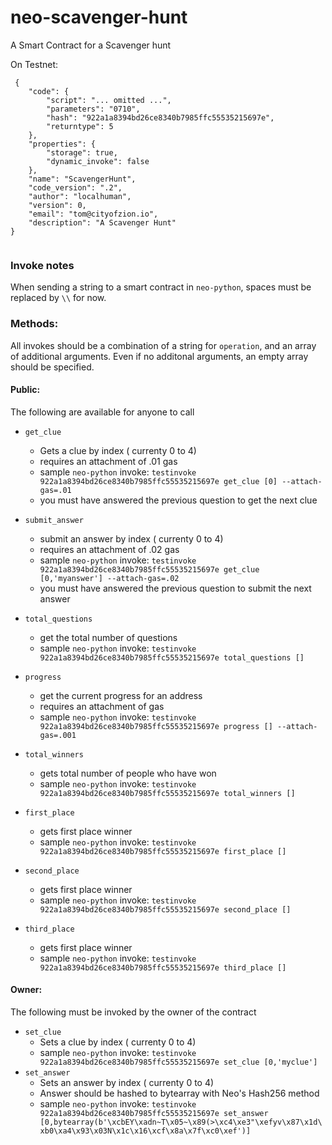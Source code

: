 # neo-scavenger-hunt
A Smart Contract for a Scavenger hunt

On Testnet:
``` 
 {
    "code": {
        "script": "... omitted ...",
        "parameters": "0710",
        "hash": "922a1a8394bd26ce8340b7985ffc55535215697e",
        "returntype": 5
    },
    "properties": {
        "storage": true,
        "dynamic_invoke": false
    },
    "name": "ScavengerHunt",
    "code_version": ".2",
    "author": "localhuman",
    "version": 0,
    "email": "tom@cityofzion.io",
    "description": "A Scavenger Hunt"
}


```


### Invoke notes
When sending a string to a smart contract in `neo-python`, spaces must be replaced by `\\` for now.  

### Methods:
All invokes should be a combination of a string for `operation`, and an array of additional arguments.  Even if no additonal arguments, an empty array should be specified.

#### Public:
The following are available for anyone to call
- `get_clue` 
    - Gets a clue by index ( currenty 0 to 4)
    - requires an attachment of .01 gas
    - sample `neo-python` invoke: `testinvoke 922a1a8394bd26ce8340b7985ffc55535215697e get_clue [0] --attach-gas=.01`
    - you must have answered the previous question to get the next clue
- `submit_answer` 
    - submit an answer by index ( currenty 0 to 4)
    - requires an attachment of .02 gas
    - sample `neo-python` invoke: `testinvoke 922a1a8394bd26ce8340b7985ffc55535215697e get_clue [0,'myanswer'] --attach-gas=.02`
    - you must have answered the previous question to submit the next answer

- `total_questions`
    - get the total number of questions
    - sample `neo-python` invoke: `testinvoke 922a1a8394bd26ce8340b7985ffc55535215697e total_questions []`

- `progress`
    - get the current progress for an address
    - requires an attachment of gas
    - sample `neo-python` invoke: `testinvoke 922a1a8394bd26ce8340b7985ffc55535215697e progress [] --attach-gas=.001`
- `total_winners`
    - gets total number of people who have won 
    - sample `neo-python` invoke: `testinvoke 922a1a8394bd26ce8340b7985ffc55535215697e total_winners []`

- `first_place`
    - gets first place winner
    - sample `neo-python` invoke: `testinvoke 922a1a8394bd26ce8340b7985ffc55535215697e first_place []`

- `second_place`
    - gets first place winner
    - sample `neo-python` invoke: `testinvoke 922a1a8394bd26ce8340b7985ffc55535215697e second_place []`

- `third_place`
    - gets first place winner
    - sample `neo-python` invoke: `testinvoke 922a1a8394bd26ce8340b7985ffc55535215697e third_place []`


#### Owner:
The following must be invoked by the owner of the contract
- `set_clue`
    - Sets a clue by index ( currenty 0 to 4)
    - sample `neo-python` invoke: `testinvoke 922a1a8394bd26ce8340b7985ffc55535215697e set_clue [0,'myclue']`
- `set_answer`
    - Sets an answer by index ( currenty 0 to 4)
    - Answer should be hashed to bytearray with Neo's Hash256 method
    - sample `neo-python` invoke: `testinvoke 922a1a8394bd26ce8340b7985ffc55535215697e set_answer [0,bytearray(b'\xcbEY\xadn~T\x05~\x89(>\xc4\xe3"\xefyv\x87\x1d\xb0\xa4\x93\x03N\x1c\x16\xcf\x8a\x7f\xc0\xef')]`
